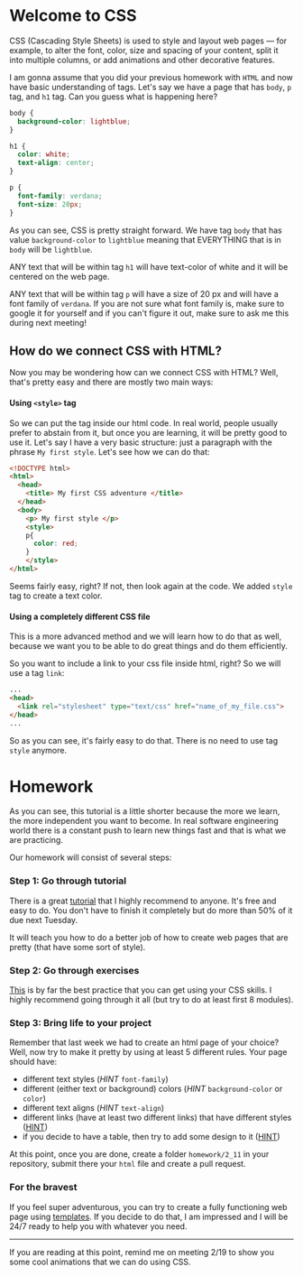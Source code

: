 # Welcome to CSS

CSS (Cascading Style Sheets) is used to style and layout web pages — for example,
to alter the font, color, size and spacing of your content, split it into multiple
columns, or add animations and other decorative features.

I am gonna assume that you did your previous homework with `HTML` and now
have basic understanding of tags. Let's say we have a page
that has `body`, `p` tag, and `h1` tag. Can you guess what is happening here?
```css
body {
  background-color: lightblue;
}

h1 {
  color: white;
  text-align: center;
}

p {
  font-family: verdana;
  font-size: 20px;
}
```
As you can see, CSS is pretty straight forward. We have tag `body` that has
value `background-color` to `lightblue` meaning that EVERYTHING that is in
`body` will be `lightblue`.

ANY text that will be within tag `h1` will have text-color of white and it will
be centered on the web page.

ANY text that will be within tag `p` will have a size of 20 px and will have
a font family of `verdana`. If you are not sure what font family is, make sure to google
it for yourself and if you can't figure it out, make sure to ask me this during next meeting!

## How do we connect CSS with HTML?

Now you may be wondering how can we connect CSS with HTML? Well, that's pretty easy and there
are mostly two main ways:

#### Using `<style>` tag

So we can put the tag inside our html code. In real world, people usually prefer to abstain from it,
but once you are learning, it will be pretty good to use it. Let's say I have a very basic structure:
just a paragraph with the phrase `My first style`. Let's see how we can do that:

```html
<!DOCTYPE html>
<html>
  <head>
    <title> My first CSS adventure </title>
  </head>
  <body>
    <p> My first style </p>
    <style>
    p{
      color: red;
    }
    </style>
</html>
```

Seems fairly easy, right? If not, then look again at the code. We added `style` tag to create a text color.

#### Using a completely different CSS file

This is a more advanced method and we will learn how to do that as well, because we want you to be able to
do great things and do them efficiently.

So you want to include a link to your css file inside html, right? So we will use a tag `link`:

```html
...
<head>
  <link rel="stylesheet" type="text/css" href="name_of_my_file.css">
</head>
...
```
So as you can see, it's fairly easy to do that. There is no need to use tag  `style` anymore.

# Homework

As you can see, this tutorial is a little shorter because the more we learn, the more independent you want to become.
In real software engineering world there is a constant push to learn new things fast and that is what we are practicing.

Our homework will consist of several steps:

### Step 1: Go through tutorial

There is a great [tutorial](https://www.codecademy.com/learn/learn-css) that I highly recommend to anyone. It's free and
easy to do. You don't have to finish it completely but do more than 50% of it due next Tuesday.

It will teach you how to do a better job of how to create web pages that are pretty (that have some sort of style).

### Step 2: Go through exercises

[This](https://www.w3schools.com/css/exercise.asp) is by far the best practice that you can get using your CSS skills.
I highly recommend going through it all (but try to do at least first 8 modules).

### Step 3: Bring life to your project

Remember that last week we had to create an html page of your choice? Well, now try to make it pretty by using at least 5 different rules. Your page should have:

- different text styles (*HINT* `font-family`)
- different (either text or background) colors (*HINT* `background-color` or `color`)
- different text aligns (*HINT* `text-align`)
- different links (have at least two different links) that have different styles ([HINT](https://www.w3schools.com/css/css_link.asp))
- if you decide to have a table, then try to add some design to it ([HINT](https://www.w3schools.com/css/css_table.asp))

At this point, once you are done, create a folder `homework/2_11` in your repository, submit there your `html` file and create
a pull request.

### For the bravest

If you feel super adventurous, you can try to create a fully functioning web page using [templates](https://www.w3schools.com/css/css_templates.asp).
If you decide to do that, I am impressed and I will be 24/7 ready to help you with whatever you need.

---
If you are reading at this point, remind me on meeting 2/19 to show you some cool animations that we can do using CSS. 
